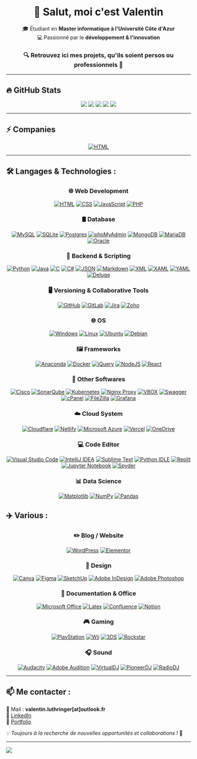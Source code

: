 <div align="center">

# 👋 Salut, moi c'est **Valentin**  
🎓 Étudiant en **Master informatique à l'Université Côte d'Azur**  
💻 Passionné par le **développement & l'innovation**  

### 🔍 Retrouvez ici mes projets, qu'ils soient **persos** ou **professionnels** 🚀  

</div>

---

## 🔥 GitHub Stats
<div align="center">

[![](http://github-profile-summary-cards.vercel.app/api/cards/profile-details?username=valuthringer&theme=tokyonight)](#)
[![](http://github-profile-summary-cards.vercel.app/api/cards/repos-per-language?username=valuthringer&theme=tokyonight)](#)
[![](http://github-profile-summary-cards.vercel.app/api/cards/most-commit-language?username=valuthringer&theme=tokyonight)](#)
[![](http://github-profile-summary-cards.vercel.app/api/cards/stats?username=valuthringer&theme=tokyonight)](#)
[![](http://github-profile-summary-cards.vercel.app/api/cards/productive-time?username=valuthringer&theme=tokyonight&utcOffset=8)](#)

</div>

---


## ⚡ Companies
<div align="center">

[![HTML](https://img.shields.io/badge/-Schneider%20Electric-3DCD58?style=flat&logo=schneiderelectric&logoColor=white)](#)

</div>

---

## 🛠️ Langages & Technologies :
<div align="center">

### 🌐 **Web Development**  
[![HTML](https://img.shields.io/badge/HTML-%23E34F26.svg?logo=html5&logoColor=white)](#)
[![CSS](https://img.shields.io/badge/CSS-1572B6?logo=css3&logoColor=fff)](#)
[![JavaScript](https://img.shields.io/badge/JavaScript-F7DF1E?logo=javascript&logoColor=000)](#)
[![PHP](https://img.shields.io/badge/php-%23777BB4.svg?&logo=php&logoColor=white)](#)

### 🛢️ **Database**  
[![MySQL](https://img.shields.io/badge/MySQL-4479A1?logo=mysql&logoColor=fff)](#)
[![SQLite](https://img.shields.io/badge/SQLite-%2307405e.svg?logo=sqlite&logoColor=white)](#)
[![Postgres](https://img.shields.io/badge/PostgreSQL-%23316192.svg?logo=postgresql&logoColor=white)](#)
[![phpMyAdmin](https://img.shields.io/badge/phpMyAdmin-%23F89820.svg?&logo=phpmyadmin&logoColor=white)](#)
[![MongoDB](https://img.shields.io/badge/MongoDB-%234ea94b.svg?logo=mongodb&logoColor=white)](#)
[![MariaDB](https://img.shields.io/badge/MariaDB-003545?logo=mariadb&logoColor=white)](#)
[![Oracle](https://custom-icon-badges.demolab.com/badge/Oracle-F80000?logo=oracle&logoColor=fff)](#)

### 🔧 **Backend & Scripting**  
[![Python](https://img.shields.io/badge/Python-3776AB?logo=python&logoColor=fff)](#)
[![Java](https://img.shields.io/badge/Java-%23ED8B00.svg?logo=openjdk&logoColor=white)](#)
[![C](https://img.shields.io/badge/C-00599C?logo=c&logoColor=white)](#)
[![C#](https://custom-icon-badges.demolab.com/badge/C%23-%23239120.svg?logo=cshrp&logoColor=white)](#)
[![JSON](https://img.shields.io/badge/JSON-000?logo=json&logoColor=fff)](#)
[![Markdown](https://img.shields.io/badge/Markdown-%23000000.svg?logo=markdown&logoColor=white)](#)
[![XML](https://img.shields.io/badge/XML-767C52?logo=xml&logoColor=fff)](#)
[![XAML](https://img.shields.io/badge/-XAML-0C54C2?style=flat&logo=xaml&logoColor=white)](#)
[![YAML](https://img.shields.io/badge/YAML-CB171E?logo=yaml&logoColor=fff)](#)
[![Deluge](https://img.shields.io/badge/-Deluge-094491?style=flat&logo=deluge&logoColor=white)](#)

### 🖥️ **Versioning & Collaborative Tools**  
[![GitHub](https://img.shields.io/badge/GitHub-%23121011.svg?logo=github&logoColor=white)](#)
[![GitLab](https://img.shields.io/badge/GitLab-FC6D26?logo=gitlab&logoColor=fff)](#)
[![Jira](https://img.shields.io/badge/Jira-0052CC?logo=jira&logoColor=fff)](#)
[![Zoho](https://img.shields.io/badge/-Zoho-E42527?logo=zoho&logoColor=white)](#)

### 🌐 **OS**  
[![Windows](https://custom-icon-badges.demolab.com/badge/Windows-0078D6?logo=windows11&logoColor=white)](#)
[![Linux](https://img.shields.io/badge/Linux-FCC624?logo=linux&logoColor=black)](#)
[![Ubuntu](https://img.shields.io/badge/Ubuntu-E95420?logo=ubuntu&logoColor=white)](#)
[![Debian](https://img.shields.io/badge/Debian-A81D33?logo=debian&logoColor=fff)](#)

### 🖼️ **Frameworks** 
[![Anaconda](https://img.shields.io/badge/Anaconda-44A833?logo=anaconda&logoColor=fff)](#)
[![Docker](https://img.shields.io/badge/Docker-2496ED?logo=docker&logoColor=fff)](#)
[![jQuery](https://img.shields.io/badge/jQuery-0769AD?logo=jquery&logoColor=fff)](#)
[![NodeJS](https://img.shields.io/badge/Node.js-6DA55F?logo=node.js&logoColor=white)](#)
[![React](https://img.shields.io/badge/React-%2320232a.svg?logo=react&logoColor=%2361DAFB)](#)

### 🥅 **Other Softwares**
[![Cisco](https://img.shields.io/badge/Cisco_Packet_Tracer-%23049fd9.svg?style=logo&logo=cisco&logoColor=black)](#)
[![SonarQube](https://img.shields.io/badge/SonarQube-black?style=logo&logo=sonarqube&logoColor=4E9BCD)](#)
[![Kubernetes](https://img.shields.io/badge/-Kubernetes-326CE5?style=flat&logo=kubernetes&logoColor=white)](#)
[![Nginx Proxy](https://img.shields.io/badge/-Nginx%20Proxy%20Manager-F15833?style=flat&logo=nginxproxymanager&logoColor=white)](#)
[![VBOX](https://img.shields.io/badge/-VirtualBox-183A61?style=flat&logo=virtualbox&logoColor=white)](#)
[![Swagger](https://img.shields.io/badge/-Swagger-85EA2D?style=flat&logo=swagger&logoColor=white)](#)
[![cPanel](https://img.shields.io/badge/-cPanel-FF6C2C?style=flat&logo=cpanel&logoColor=white)](#)
[![FileZilla](https://img.shields.io/badge/-FileZilla-BF0000?style=flat&logo=filezilla&logoColor=white)](#)
[![Grafana](https://img.shields.io/badge/-Grafana-F46800?style=flat&logo=grafana&logoColor=white)](#)

### ☁️ **Cloud System**
[![Cloudflare](https://img.shields.io/badge/Cloudflare-F38020?logo=Cloudflare&logoColor=white)](#)
[![Netlify](https://img.shields.io/badge/Netlify-%23000000.svg?logo=netlify&logoColor=#00C7B7)](#)
[![Microsoft Azure](https://custom-icon-badges.demolab.com/badge/Microsoft%20Azure-0089D6?logo=msazure&logoColor=white)](#)
[![Vercel](https://img.shields.io/badge/Vercel-%23000000.svg?logo=vercel&logoColor=white)](#)
[![OneDrive](https://img.shields.io/badge/OneDrive-0078D4?logo=OneDrive&logoColor=white)](#)

### 💻 **Code Editor**
[![Visual Studio Code](https://custom-icon-badges.demolab.com/badge/Visual%20Studio%20Code-0078d7.svg?logo=vsc&logoColor=white)](#)
[![IntelliJ IDEA](https://img.shields.io/badge/IntelliJIDEA-000000.svg?logo=intellij-idea&logoColor=white)](#)
[![Sublime Text](https://img.shields.io/badge/Sublime%20Text-%23575757.svg?logo=sublime-text&logoColor=important)](#)
[![Python IDLE](https://img.shields.io/badge/Python%20IDLE-3776AB?logo=python&logoColor=fff)](#)
[![Replit](https://img.shields.io/badge/Replit-F26207?logo=replit&logoColor=fff)](#)
[![Jupyter Notebook](https://img.shields.io/badge/Jupyter_Notebook-%23FA0F00.svg?logo=jupyter&logoColor=white)](#)
[![Spyder](https://img.shields.io/badge/Spyder-838485?style=logo&logo=spyder%20ide&logoColor=maroon)](#)

### 📊 **Data Science**
[![Matplotlib](https://custom-icon-badges.demolab.com/badge/Matplotlib-71D291?logo=matplotlib&logoColor=fff)](#)
[![NumPy](https://img.shields.io/badge/NumPy-4DABCF?logo=numpy&logoColor=fff)](#)
[![Pandas](https://img.shields.io/badge/Pandas-150458?logo=pandas&logoColor=fff)](#)

</div>

## ✈️ Various :
<div align="center">

### ✏️ **Blog / Website**
[![WordPress](https://img.shields.io/badge/WordPress-%2321759B.svg?logo=wordpress&logoColor=white)](#)
[![Elementor](https://img.shields.io/badge/-Elementor-92003B?style=flat&logo=elementor&logoColor=white)](#)

### 🎨 **Design**
[![Canva](https://img.shields.io/badge/Canva-%2300C4CC.svg?&logo=Canva&logoColor=white)](#)
[![Figma](https://img.shields.io/badge/Figma-F24E1E?logo=figma&logoColor=white)](#)
[![SketchUp](https://img.shields.io/badge/SketchUp-005F9E?logo=sketchup&logoColor=fff)](#)
[![Adobe InDesign](https://img.shields.io/badge/Adobe%20InDesign-49021F?logo=Outlook&logoColor=white)](#)
[![Adobe Photoshop](https://img.shields.io/badge/Adobe_Photoshop-0078D4?logo=Photoshop&logoColor=white)](#)

### 📄 **Documentation & Office**
[![Microsoft Office](https://img.shields.io/badge/Microsoft_Office-D83B01?style=logo&logo=microsoft-office&logoColor=white)](#)
[![Latex](https://img.shields.io/badge/Latex-%23008080.svg?style=logo&logo=latex&logoColor=white)](#)
[![Confluence](https://img.shields.io/badge/Confluence-172B4D?logo=confluence&logoColor=fff)](#)
[![Notion](https://img.shields.io/badge/Notion-000?logo=notion&logoColor=fff)](#)

### 🎮 **Gaming**
[![PlayStation](https://img.shields.io/badge/-PlayStation-003791?style=flat&logo=playstation&logoColor=white)](#)
[![Wii](https://img.shields.io/badge/Wii-8B8B8B?logo=wii&logoColor=white)](#)
[![3DS](https://img.shields.io/badge/-Nintendo%203DS-D12228?style=flat&logo=nintendo3ds&logoColor=white)](#)
[![Rockstar](https://img.shields.io/badge/-Rockstar%20Games-FCAF17?style=flat&logo=rockstargames&logoColor=white)](#)

### **🎧 Sound**
[![Audacity](https://img.shields.io/badge/Audacity-0000CC?logo=audacity&logoColor=white)](#)
[![Adobe Audition](https://img.shields.io/badge/Adobe%20Audition-9999FF.svg?style=logo&logo=Adobe%20Audition&logoColor=white)](#)
[![VirtualDJ](https://img.shields.io/badge/VirtualDJ-FF0000?logo=virtualdj&logoColor=white)](#)
[![PioneerDJ](https://img.shields.io/badge/-Pioneer%20DJ-1A1928?logo=pioneerdj&logoColor=white)](#)
[![RadioDJ](https://img.shields.io/badge/RadioDJ-1E90FF?logo=radiodj&logoColor=white)](#)

</div>

---

## 📫 Me contacter :
📧 Mail : **valentin.luthringer[at]outlook.fr**  
🔗 [LinkedIn](https://linkedin.com/in/valentin-luthringer)  
📂 [Portfolio](https://valuthringer.github.io)  

💡 _Toujours à la recherche de nouvelles opportunités et collaborations !_ 🚀

---

[![](https://komarev.com/ghpvc/?username=valuthringer&color=blue)](#)
